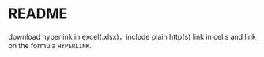 # README

download hyperlink in excel(.xlsx)，include plain http(s) link in cells and link on the formula `HYPERLINK`.
